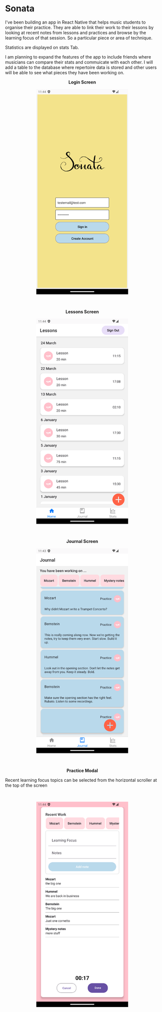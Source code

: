 # Sonata

I've been building an app in React Native that helps music students to organise their practice. They are able to link their work to their lessons by looking at recent notes from lessons and practices and browse by the learning focus of that session. So a particular piece or area of technique.

Statistics are displayed on stats Tab.

I am planning to expand the features of the app to include friends where musicians can compare their stats and commuicate with each other. I will add a table to the database where repertoire data is stored and other users will be able to see what pieces they have been working on.

<p align="center"><strong>Login Screen</strong></p>
<p align="center"><img src="./assets/screenshots/Login.png" alt="Login Screen" width="300"></p>
<br>
<p align="center"><strong>Lessons Screen</strong></p>
<p align="center"><img src="./assets/screenshots/lessonScreen.png" alt="Lessons Screen" width="300"></p>
<br>
<p align="center"><strong>Journal Screen</strong></p>
<p align="center"><img src="./assets/screenshots/Journal.png" alt="Journal Screen" width="300"></p>
<br>
<p align="center"><strong>Practice Modal</strong></p>
<p>Recent learning focus topics can be selected from the horizontal scroller at the top of the screen</p>
<br>
<p align="center"><img src="./assets/screenshots/AddPracticeModal.png" alt="Practice Modal" width="300"></p>
